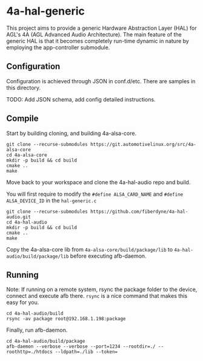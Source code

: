# 4a-hal-generic

This project aims to provide a generic Hardware Abstraction Layer (HAL) for AGL's 4A (AGL Advanced Audio Architecture). The main feature of the generic HAL is that it becomes completely run-time dynamic in nature by employing the app-controller submodule.

## Configuration
Configuration is achieved through JSON in conf.d/etc. There are samples in this directory.

TODO: Add JSON schema, add config detailed instructions.

## Compile
Start by building cloning, and building 4a-alsa-core.

```
git clone --recurse-submodules https://git.automotivelinux.org/src/4a-alsa-core
cd 4a-alsa-core
mkdir -p build && cd build
cmake ..
make
```

Move back to your workspace and clone the 4a-hal-audio repo and build.

You will first require to modify the `#define ALSA_CARD_NAME` and `#define ALSA_DEVICE_ID` in the `hal-generic.c`

```
git clone --recurse-submodules https://github.com/fiberdyne/4a-hal-audio.git
cd 4a-hal-audio
mkdir -p build && cd build
cmake ..
make
```

Copy the 4a-alsa-core lib from `4a-alsa-core/build/package/lib` to `4a-hal-audio/build/package/lib` before executing afb-daemon.

## Running

Note: If running on a remote system, rsync the package folder to the device, connect and execute afb there. `rsync` is a nice command that makes this easy for you.

```
cd 4a-hal-audio/build
rsync -av package root@192.168.1.198:package
```

Finally, run afb-daemon.

```
cd 4a-hal-audio/build/package
afb-daemon --verbose --verbose --port=1234 --rootdir=./ --roothttp=./htdocs --ldpath=./lib --token=
```
